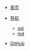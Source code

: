 <!-- _navbar.md -->
<!--- [<span class="iconfont icon-book3"></span> 首页](/"首页")-->
- [<span class="iconfont icon-book3"></span> 首页](README.md)
- [<span class="iconfont icon-icon_fabu"></span> 导航](README.md)
  - [xqj](README?id=xqj)
  - [md](README?id=markdown)
  
- [<span class="iconfont icon-github1"></span> GitHub](https://github.com/sywoon)
